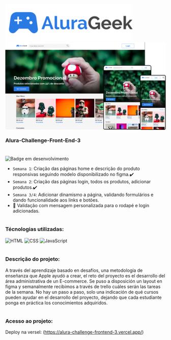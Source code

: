 <img src="assets/img/icons/Logo-alurageek.svg" alt="Logo da AluraGeek" width="400">
<div align="center">

<img src="assets/img/Screenshot/home.png" alt="Imagem da página home na versão desktop, tablet e mobile" width="600" align="center">
</div>

### Alura-Challenge-Front-End-3

#

![Badge em desenvolvimento](https://img.shields.io/badge/Status-Em%20Desenvolvimento-green)

-   `Semana 1`: Criação das páginas home e descrição do produto responsivas seguindo modelo disponibilizado no figma.:heavy_check_mark:
-   `Semana 2`: Criação das páginas login, todos os produtos, adicionar produtos.:heavy_check_mark:
-   `Semana 3/4`: Adicionar dinamismo a página, validando formulários e dando funcionalidade aos links e botões.
-   :construction: Validação com mensagem personalizada para o rodapé e login adicionadas.

#

### Técnologias utilizadas:

<div>
    <img align="center" alt="HTML" height="30" src="https://cdn.jsdelivr.net/gh/devicons/devicon/icons/html5/html5-original.svg">
    <img align="center" alt="CSS" height="30" src="https://cdn.jsdelivr.net/gh/devicons/devicon/icons/css3/css3-original.svg">
    <img align="center" alt="JavaScript" height="30" src="https://cdn.jsdelivr.net/gh/devicons/devicon/icons/javascript/javascript-original.svg" >
</div>

#

### Descrição do projeto:

A través del aprendizaje basado en desafíos, una metodología de enseñanza que Apple ayudó a crear,
el reto del proyecto es el desarrollo del área administrativa de un E-commerce. Se puso a disposición un layout en figma y semanalmente recibimos a través de trello cuáles serán las tareas de la semana. No hay un paso a paso, solo una indicación de qué cursos pueden ayudar en el desarrollo del proyecto, dejando que cada estudiante ponga en práctica los conocimientos adquiridos.

#

### Acesso ao projeto:

Deploy na versel: (https://alura-challenge-frontend-3.vercel.app/)
